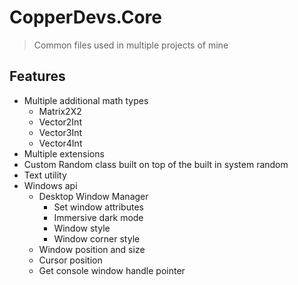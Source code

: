# CopperDevs.Core

> Common files used in multiple projects of mine

## Features

- Multiple additional math types
    - Matrix2X2
    - Vector2Int
    - Vector3Int
    - Vector4Int
- Multiple extensions
- Custom Random class built on top of the built in system random
- Text utility
- Windows api
    - Desktop Window Manager
        - Set window attributes
        - Immersive dark mode
        - Window style
        - Window corner style
    - Window position and size
    - Cursor position
    - Get console window handle pointer